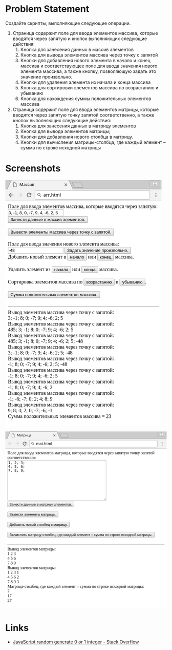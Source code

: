 # Problem Statement

Создайте скрипты, выполняющие следующие операции. 

1. Страница содержит поле для ввода элементов массива, которые вводятся через запятую и кнопок выполняющих следующие действия: 
    1. Кнопка для занесения данных в массив элементов 
    2. Кнопка для вывода элементов массива через точку с запятой 
    3. Кнопки для добавления нового элемента в начало и конец массива и соответствующее поле для ввода значения нового элемента массива, а также кнопку, позволяющую задать это значение произвольно. 
    4. Кнопки для удаления элемента из начала и конца массива 
    5. Кнопка для сортировки элементов массива по возрастанию и убыванию 
    6. Кнопка для нахождения суммы положительных элементов массива 
2. Страница содержит поле для ввода элементов матрицы, которые вводятся через запятую точку запятой соответственно, а также кнопок выполняющих следующие действия: 
    1. Кнопка для занесения данных в матрицу элементов 
    2. Кнопка для вывода элементов матрицы; 
    3. Кнопки для добавления нового столбца в матрицу. 
    4. Кнопки для вычисления матрицы-столбца, где каждый элемент – сумма по строке исходной матрицы 

# Screenshots

<kbd>![Массив](Screenshot_20180318_185353.png)</kbd>

<kbd>![Матрица](Screenshot_20180318_185627.png)</kbd>

# Links

- [JavaScript random generate 0 or 1 integer - Stack Overflow](https://stackoverflow.com/a/45136756/2289640)
